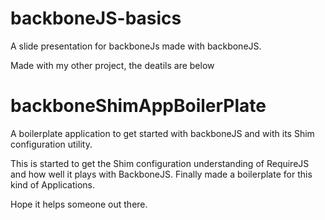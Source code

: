 backboneJS-basics
=================

A slide presentation for backboneJs made with backboneJS.

Made with my other project, the deatils are below

backboneShimAppBoilerPlate
==========================

A boilerplate application to get started with backboneJS and with its Shim configuration utility.

This is started to get the Shim configuration understanding of RequireJS and how well it plays with BackboneJS.
Finally made a boilerplate for this kind of Applications.

Hope it helps someone out there.